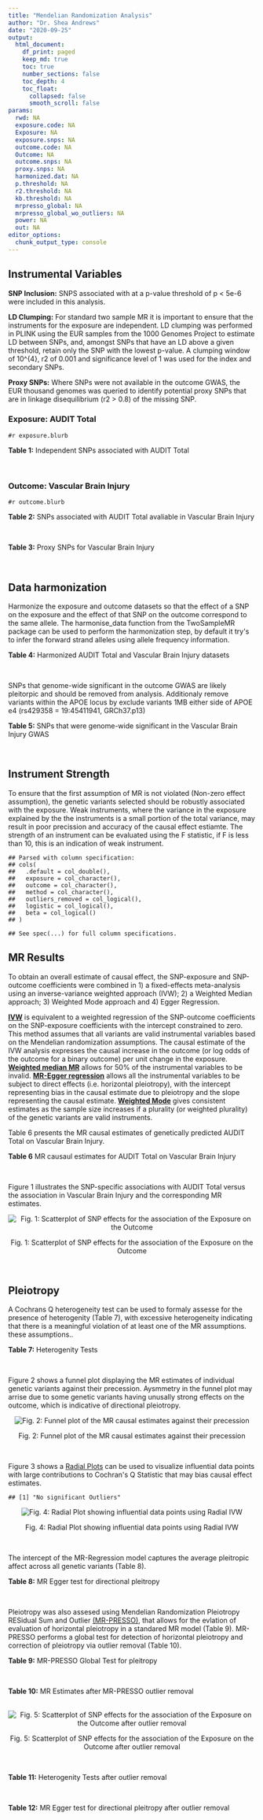 ```yaml
---
title: "Mendelian Randomization Analysis"
author: "Dr. Shea Andrews"
date: "2020-09-25"
output:
  html_document:
    df_print: paged
    keep_md: true
    toc: true
    number_sections: false
    toc_depth: 4
    toc_float:
      collapsed: false
      smooth_scroll: false
params:
  rwd: NA
  exposure.code: NA
  Exposure: NA
  exposure.snps: NA
  outcome.code: NA
  Outcome: NA
  outcome.snps: NA
  proxy.snps: NA
  harmonized.dat: NA
  p.threshold: NA
  r2.threshold: NA
  kb.threshold: NA
  mrpresso_global: NA
  mrpresso_global_wo_outliers: NA
  power: NA
  out: NA
editor_options:
  chunk_output_type: console
---
```







## Instrumental Variables
**SNP Inclusion:** SNPS associated with at a p-value threshold of p < 5e-6 were included in this analysis.
<br>

**LD Clumping:** For standard two sample MR it is important to ensure that the instruments for the exposure are independent. LD clumping was performed in PLINK using the EUR samples from the 1000 Genomes Project to estimate LD between SNPs, and, amongst SNPs that have an LD above a given threshold, retain only the SNP with the lowest p-value. A clumping window of 10^{4}, r2 of 0.001 and significance level of 1 was used for the index and secondary SNPs.
<br>

**Proxy SNPs:** Where SNPs were not available in the outcome GWAS, the EUR thousand genomes was queried to identify potential proxy SNPs that are in linkage disequilibrium (r2 > 0.8) of the missing SNP.
<br>

### Exposure: AUDIT Total
`#r exposure.blurb`
<br>

**Table 1:** Independent SNPs associated with AUDIT Total
<div data-pagedtable="false">
  <script data-pagedtable-source type="application/json">
{"columns":[{"label":["SNP"],"name":[1],"type":["chr"],"align":["left"]},{"label":["CHROM"],"name":[2],"type":["dbl"],"align":["right"]},{"label":["POS"],"name":[3],"type":["dbl"],"align":["right"]},{"label":["REF"],"name":[4],"type":["chr"],"align":["left"]},{"label":["ALT"],"name":[5],"type":["chr"],"align":["left"]},{"label":["AF"],"name":[6],"type":["dbl"],"align":["right"]},{"label":["BETA"],"name":[7],"type":["dbl"],"align":["right"]},{"label":["SE"],"name":[8],"type":["dbl"],"align":["right"]},{"label":["Z"],"name":[9],"type":["dbl"],"align":["right"]},{"label":["P"],"name":[10],"type":["dbl"],"align":["right"]},{"label":["N"],"name":[11],"type":["dbl"],"align":["right"]},{"label":["TRAIT"],"name":[12],"type":["chr"],"align":["left"]}],"data":[{"1":"rs55847536","2":"1","3":"72248052","4":"A","5":"G","6":"0.39224600","7":"-0.01211140","8":"0.002641534","9":"-4.585","10":"4.545e-06","11":"140945","12":"AUDIT_Total"},{"1":"rs145186401","2":"1","3":"76879585","4":"T","5":"A","6":"0.02301560","7":"0.01278336","8":"0.002633030","9":"4.855","10":"1.203e-06","11":"141716","12":"AUDIT_Total"},{"1":"rs2390440","2":"1","3":"88625312","4":"C","5":"T","6":"0.23443800","7":"-0.01245564","8":"0.002631660","9":"-4.733","10":"2.211e-06","11":"141932","12":"AUDIT_Total"},{"1":"rs11809772","2":"1","3":"181625486","4":"A","5":"C","6":"0.11076800","7":"-0.01367530","8":"0.002654373","9":"-5.152","10":"2.582e-07","11":"139265","12":"AUDIT_Total"},{"1":"rs192227553","2":"1","3":"192064307","4":"G","5":"A","6":"0.01543210","7":"0.01217746","8":"0.002665236","9":"4.569","10":"4.895e-06","11":"138437","12":"AUDIT_Total"},{"1":"rs116258323","2":"1","3":"214449747","4":"C","5":"T","6":"0.04271170","7":"0.01407780","8":"0.002648693","9":"5.315","10":"1.067e-07","11":"139780","12":"AUDIT_Total"},{"1":"rs1260326","2":"2","3":"27730940","4":"T","5":"C","6":"0.61366100","7":"0.01873020","8":"0.002619605","9":"7.150","10":"8.664e-13","11":"141932","12":"AUDIT_Total"},{"1":"rs13389504","2":"2","3":"40369688","4":"T","5":"G","6":"0.18636700","7":"0.01219060","8":"0.002646099","9":"4.607","10":"4.090e-06","11":"140443","12":"AUDIT_Total"},{"1":"rs4953148","2":"2","3":"45152522","4":"A","5":"T","6":"0.39332400","7":"0.01478690","8":"0.002646656","9":"5.587","10":"2.314e-08","11":"139850","12":"AUDIT_Total"},{"1":"rs11677810","2":"2","3":"68066201","4":"C","5":"A","6":"0.25191500","7":"0.01232649","8":"0.002677924","9":"4.603","10":"4.167e-06","11":"137099","12":"AUDIT_Total"},{"1":"rs114658808","2":"2","3":"119423996","4":"G","5":"A","6":"0.05912220","7":"0.01292250","8":"0.002638860","9":"4.897","10":"9.723e-07","11":"141062","12":"AUDIT_Total"},{"1":"rs12474485","2":"2","3":"145810833","4":"A","5":"C","6":"0.25499100","7":"0.01217910","8":"0.002633896","9":"4.624","10":"3.765e-06","11":"141749","12":"AUDIT_Total"},{"1":"rs4853716","2":"2","3":"191361744","4":"C","5":"T","6":"0.82831800","7":"0.01212258","8":"0.002635344","9":"4.600","10":"4.220e-06","11":"141605","12":"AUDIT_Total"},{"1":"rs2302911","2":"2","3":"211455281","4":"A","5":"G","6":"0.45405000","7":"0.01342090","8":"0.002633619","9":"5.096","10":"3.463e-07","11":"141520","12":"AUDIT_Total"},{"1":"rs62244890","2":"3","3":"71611630","4":"T","5":"C","6":"0.37277700","7":"0.01323300","8":"0.002634485","9":"5.023","10":"5.079e-07","11":"141466","12":"AUDIT_Total"},{"1":"rs7618124","2":"3","3":"85548686","4":"A","5":"G","6":"0.71007600","7":"-0.01363860","8":"0.002631407","9":"-5.183","10":"2.187e-07","11":"141713","12":"AUDIT_Total"},{"1":"rs55726529","2":"3","3":"135458327","4":"A","5":"G","6":"0.09938340","7":"-0.01248370","8":"0.002719177","9":"-4.591","10":"4.409e-06","11":"132942","12":"AUDIT_Total"},{"1":"rs1920650","2":"3","3":"160335588","4":"T","5":"C","6":"0.30047400","7":"0.01482480","8":"0.002629442","9":"5.638","10":"1.717e-08","11":"141678","12":"AUDIT_Total"},{"1":"rs11940694","2":"4","3":"39414993","4":"A","5":"G","6":"0.60549300","7":"0.02478080","8":"0.002643005","9":"9.376","10":"6.834e-21","11":"138206","12":"AUDIT_Total"},{"1":"rs144198753","2":"4","3":"99713350","4":"C","5":"T","6":"0.00670047","7":"-0.03076248","8":"0.002606990","9":"-11.800","10":"3.887e-32","11":"140814","12":"AUDIT_Total"},{"1":"rs11733695","2":"4","3":"100122916","4":"G","5":"A","6":"0.00543085","7":"-0.02971133","8":"0.002601920","9":"-11.419","10":"3.370e-30","11":"141581","12":"AUDIT_Total"},{"1":"rs13135092","2":"4","3":"103198082","4":"A","5":"G","6":"0.05434780","7":"-0.01991090","8":"0.002623302","9":"-7.590","10":"3.198e-14","11":"141289","12":"AUDIT_Total"},{"1":"rs6533629","2":"4","3":"113494607","4":"G","5":"A","6":"0.39712300","7":"-0.01294953","8":"0.002671660","9":"-4.847","10":"1.253e-06","11":"137616","12":"AUDIT_Total"},{"1":"rs1457755","2":"5","3":"113637974","4":"T","5":"C","6":"0.55426500","7":"-0.01400920","8":"0.002634787","9":"-5.317","10":"1.056e-07","11":"141273","12":"AUDIT_Total"},{"1":"rs9372625","2":"6","3":"98344031","4":"G","5":"A","6":"0.33467600","7":"0.01403988","8":"0.002642552","9":"5.313","10":"1.080e-07","11":"140438","12":"AUDIT_Total"},{"1":"rs11984030","2":"7","3":"6354656","4":"A","5":"G","6":"0.46143900","7":"-0.01254150","8":"0.002675809","9":"-4.687","10":"2.769e-06","11":"137272","12":"AUDIT_Total"},{"1":"rs10227687","2":"7","3":"38741626","4":"G","5":"A","6":"0.61555200","7":"0.01292938","8":"0.002639727","9":"4.898","10":"9.675e-07","11":"140968","12":"AUDIT_Total"},{"1":"rs79931145","2":"7","3":"137122009","4":"C","5":"T","6":"0.02647810","7":"-0.01248956","8":"0.002631596","9":"-4.746","10":"2.079e-06","11":"141932","12":"AUDIT_Total"},{"1":"rs2622237","2":"7","3":"153489069","4":"A","5":"G","6":"0.39726300","7":"0.01217490","8":"0.002660016","9":"4.577","10":"4.708e-06","11":"138981","12":"AUDIT_Total"},{"1":"rs35040843","2":"8","3":"93341497","4":"C","5":"T","6":"0.30359100","7":"0.01471763","8":"0.002653260","9":"5.547","10":"2.909e-08","11":"139169","12":"AUDIT_Total"},{"1":"rs143011682","2":"8","3":"126831783","4":"A","5":"G","6":"0.11504900","7":"-0.01230210","8":"0.002637111","9":"-4.665","10":"3.084e-06","11":"141378","12":"AUDIT_Total"},{"1":"rs13266268","2":"8","3":"142611971","4":"C","5":"T","6":"0.40148800","7":"-0.01273468","8":"0.002776255","9":"-4.587","10":"4.507e-06","11":"127488","12":"AUDIT_Total"},{"1":"rs3138496","2":"9","3":"92219801","4":"C","5":"T","6":"0.05003810","7":"0.01294572","8":"0.002630710","9":"4.921","10":"8.598e-07","11":"141932","12":"AUDIT_Total"},{"1":"rs148575582","2":"9","3":"122062643","4":"T","5":"C","6":"0.01686620","7":"0.01275960","8":"0.002657686","9":"4.801","10":"1.578e-06","11":"139105","12":"AUDIT_Total"},{"1":"rs147311119","2":"10","3":"9404825","4":"C","5":"G","6":"0.03336960","7":"-0.01216210","8":"0.002634200","9":"-4.617","10":"3.898e-06","11":"141720","12":"AUDIT_Total"},{"1":"rs7078436","2":"10","3":"30378863","4":"A","5":"G","6":"0.27403000","7":"-0.01508130","8":"0.002628329","9":"-5.738","10":"9.583e-09","11":"141745","12":"AUDIT_Total"},{"1":"rs2017064","2":"11","3":"41455386","4":"C","5":"T","6":"0.67373700","7":"0.01247393","8":"0.002663662","9":"4.683","10":"2.823e-06","11":"138540","12":"AUDIT_Total"},{"1":"rs2293576","2":"11","3":"47434986","4":"G","5":"A","6":"0.32902900","7":"0.01535348","8":"0.002632176","9":"5.833","10":"5.454e-09","11":"141275","12":"AUDIT_Total"},{"1":"rs12795307","2":"11","3":"72506324","4":"G","5":"A","6":"0.26040100","7":"0.01208207","8":"0.002635705","9":"4.584","10":"4.572e-06","11":"141575","12":"AUDIT_Total"},{"1":"rs7948028","2":"11","3":"113328681","4":"A","5":"C","6":"0.27900700","7":"-0.01389140","8":"0.002638447","9":"-5.265","10":"1.406e-07","11":"140906","12":"AUDIT_Total"},{"1":"rs1042725","2":"12","3":"66358347","4":"C","5":"T","6":"0.45995600","7":"-0.01217656","8":"0.002632200","9":"-4.626","10":"3.725e-06","11":"141932","12":"AUDIT_Total"},{"1":"rs73519744","2":"13","3":"71536531","4":"A","5":"G","6":"0.05117970","7":"0.01327340","8":"0.002640430","9":"5.027","10":"4.987e-07","11":"140822","12":"AUDIT_Total"},{"1":"rs117750242","2":"13","3":"109806518","4":"C","5":"T","6":"0.00706522","7":"0.01237358","8":"0.002641105","9":"4.685","10":"2.794e-06","11":"140936","12":"AUDIT_Total"},{"1":"rs1319338","2":"15","3":"26449418","4":"T","5":"A","6":"0.06694640","7":"-0.01299030","8":"0.002633347","9":"-4.933","10":"8.104e-07","11":"141639","12":"AUDIT_Total"},{"1":"rs701455","2":"15","3":"46816049","4":"G","5":"A","6":"0.57415500","7":"-0.01327660","8":"0.002630072","9":"-5.048","10":"4.464e-07","11":"141932","12":"AUDIT_Total"},{"1":"rs72771074","2":"16","3":"20002523","4":"A","5":"C","6":"0.29574400","7":"0.01409940","8":"0.002639345","9":"5.342","10":"9.197e-08","11":"140767","12":"AUDIT_Total"},{"1":"rs11862597","2":"16","3":"30490854","4":"G","5":"A","6":"0.12386200","7":"-0.01322155","8":"0.002630631","9":"-5.026","10":"4.997e-07","11":"141883","12":"AUDIT_Total"},{"1":"rs74980679","2":"16","3":"71779310","4":"G","5":"T","6":"0.12050800","7":"0.01219096","8":"0.002635883","9":"4.625","10":"3.747e-06","11":"141533","12":"AUDIT_Total"},{"1":"rs12936842","2":"17","3":"7553383","4":"A","5":"T","6":"0.26744600","7":"-0.01245840","8":"0.002658641","9":"-4.686","10":"2.790e-06","11":"139067","12":"AUDIT_Total"},{"1":"rs62062288","2":"17","3":"44096553","4":"G","5":"A","6":"0.13753600","7":"-0.01645099","8":"0.002650821","9":"-6.206","10":"5.430e-10","11":"139072","12":"AUDIT_Total"},{"1":"rs6507054","2":"18","3":"31248323","4":"T","5":"C","6":"0.56820000","7":"-0.01236280","8":"0.002637114","9":"-4.688","10":"2.754e-06","11":"141365","12":"AUDIT_Total"},{"1":"rs492602","2":"19","3":"49206417","4":"A","5":"G","6":"0.38356900","7":"0.01463750","8":"0.002627447","9":"5.571","10":"2.526e-08","11":"141932","12":"AUDIT_Total"},{"1":"rs12329964","2":"22","3":"19959033","4":"G","5":"A","6":"0.16630300","7":"0.01224455","8":"0.002636070","9":"4.645","10":"3.409e-06","11":"141502","12":"AUDIT_Total"},{"1":"rs2412970","2":"22","3":"30486826","4":"A","5":"G","6":"0.52143100","7":"0.01219000","8":"0.002632824","9":"4.630","10":"3.654e-06","11":"141862","12":"AUDIT_Total"},{"1":"rs9607805","2":"22","3":"41854446","4":"C","5":"T","6":"0.73870300","7":"0.01410817","8":"0.002640990","9":"5.342","10":"9.205e-08","11":"140590","12":"AUDIT_Total"}],"options":{"columns":{"min":{},"max":[10]},"rows":{"min":[10],"max":[10]},"pages":{}}}
  </script>
</div>
<br>

### Outcome: Vascular Brain Injury
`#r outcome.blurb`
<br>

**Table 2:** SNPs associated with AUDIT Total avaliable in Vascular Brain Injury
<div data-pagedtable="false">
  <script data-pagedtable-source type="application/json">
{"columns":[{"label":["SNP"],"name":[1],"type":["chr"],"align":["left"]},{"label":["CHROM"],"name":[2],"type":["dbl"],"align":["right"]},{"label":["POS"],"name":[3],"type":["dbl"],"align":["right"]},{"label":["REF"],"name":[4],"type":["chr"],"align":["left"]},{"label":["ALT"],"name":[5],"type":["chr"],"align":["left"]},{"label":["AF"],"name":[6],"type":["dbl"],"align":["right"]},{"label":["BETA"],"name":[7],"type":["dbl"],"align":["right"]},{"label":["SE"],"name":[8],"type":["dbl"],"align":["right"]},{"label":["Z"],"name":[9],"type":["dbl"],"align":["right"]},{"label":["P"],"name":[10],"type":["dbl"],"align":["right"]},{"label":["N"],"name":[11],"type":["dbl"],"align":["right"]},{"label":["TRAIT"],"name":[12],"type":["chr"],"align":["left"]}],"data":[{"1":"rs55847536","2":"1","3":"72248052","4":"A","5":"G","6":"0.4207","7":"0.0189","8":"0.0599","9":"0.3155260","10":"0.75170","11":"2764","12":"Vascular_Brain_Injury"},{"1":"rs2390440","2":"1","3":"88625312","4":"C","5":"T","6":"0.2261","7":"0.0457","8":"0.0689","9":"0.6632801","10":"0.50750","11":"2764","12":"Vascular_Brain_Injury"},{"1":"rs11809772","2":"1","3":"181625486","4":"A","5":"C","6":"0.1272","7":"-0.1893","8":"0.0953","9":"-1.9863600","10":"0.04699","11":"2764","12":"Vascular_Brain_Injury"},{"1":"rs116258323","2":"1","3":"214449747","4":"C","5":"T","6":"0.0650","7":"-0.1340","8":"0.1333","9":"-1.0052513","10":"0.31470","11":"2764","12":"Vascular_Brain_Injury"},{"1":"rs1260326","2":"2","3":"27730940","4":"T","5":"C","6":"0.5776","7":"-0.0650","8":"0.0582","9":"-1.1168400","10":"0.26410","11":"2764","12":"Vascular_Brain_Injury"},{"1":"rs13389504","2":"2","3":"40369688","4":"T","5":"G","6":"0.1864","7":"0.0684","8":"0.0741","9":"0.9230770","10":"0.35630","11":"2764","12":"Vascular_Brain_Injury"},{"1":"rs11677810","2":"2","3":"68066201","4":"C","5":"A","6":"0.2385","7":"0.0390","8":"0.0728","9":"0.5357143","10":"0.59220","11":"2764","12":"Vascular_Brain_Injury"},{"1":"rs114658808","2":"2","3":"119423996","4":"G","5":"A","6":"0.0109","7":"-2.0072","8":"2.3528","9":"-0.8531112","10":"0.39360","11":"2764","12":"Vascular_Brain_Injury"},{"1":"rs12474485","2":"2","3":"145810833","4":"A","5":"C","6":"0.3182","7":"0.0509","8":"0.0620","9":"0.8209680","10":"0.41150","11":"2764","12":"Vascular_Brain_Injury"},{"1":"rs4853716","2":"2","3":"191361744","4":"C","5":"T","6":"0.7552","7":"-0.0353","8":"0.0661","9":"-0.5340393","10":"0.59370","11":"2764","12":"Vascular_Brain_Injury"},{"1":"rs2302911","2":"2","3":"211455281","4":"A","5":"G","6":"0.4919","7":"0.0393","8":"0.0579","9":"0.6787560","10":"0.49710","11":"2764","12":"Vascular_Brain_Injury"},{"1":"rs62244890","2":"3","3":"71611630","4":"T","5":"C","6":"0.3812","7":"-0.0153","8":"0.0687","9":"-0.2227070","10":"0.82390","11":"2764","12":"Vascular_Brain_Injury"},{"1":"rs7618124","2":"3","3":"85548686","4":"A","5":"G","6":"0.6249","7":"0.0649","8":"0.0591","9":"1.0981400","10":"0.27230","11":"2764","12":"Vascular_Brain_Injury"},{"1":"rs55726529","2":"3","3":"135458327","4":"A","5":"G","6":"0.1093","7":"0.1369","8":"0.1116","9":"1.2267000","10":"0.21980","11":"2764","12":"Vascular_Brain_Injury"},{"1":"rs1920650","2":"3","3":"160335588","4":"T","5":"C","6":"0.2986","7":"-0.0330","8":"0.0620","9":"-0.5322580","10":"0.59390","11":"2764","12":"Vascular_Brain_Injury"},{"1":"rs11940694","2":"4","3":"39414993","4":"A","5":"G","6":"0.5921","7":"-0.0293","8":"0.0602","9":"-0.4867110","10":"0.62640","11":"2764","12":"Vascular_Brain_Injury"},{"1":"rs11733695","2":"4","3":"100122916","4":"G","5":"A","6":"0.0174","7":"0.2652","8":"0.2733","9":"0.9703622","10":"0.33180","11":"2764","12":"Vascular_Brain_Injury"},{"1":"rs13135092","2":"4","3":"103198082","4":"A","5":"G","6":"0.0859","7":"-0.1690","8":"0.1079","9":"-1.5662700","10":"0.11750","11":"2764","12":"Vascular_Brain_Injury"},{"1":"rs6533629","2":"4","3":"113494607","4":"G","5":"A","6":"0.4233","7":"-0.1109","8":"0.0592","9":"-1.8733108","10":"0.06084","11":"2764","12":"Vascular_Brain_Injury"},{"1":"rs1457755","2":"5","3":"113637974","4":"T","5":"C","6":"0.5686","7":"-0.0677","8":"0.0575","9":"-1.1773900","10":"0.23920","11":"2764","12":"Vascular_Brain_Injury"},{"1":"rs9372625","2":"6","3":"98344031","4":"G","5":"A","6":"0.3993","7":"0.1404","8":"0.0594","9":"2.3636364","10":"0.01803","11":"2764","12":"Vascular_Brain_Injury"},{"1":"rs11984030","2":"7","3":"6354656","4":"A","5":"G","6":"0.4034","7":"-0.0605","8":"0.0639","9":"-0.9467920","10":"0.34420","11":"2764","12":"Vascular_Brain_Injury"},{"1":"rs10227687","2":"7","3":"38741626","4":"G","5":"A","6":"0.5925","7":"0.0215","8":"0.0596","9":"0.3607383","10":"0.71780","11":"2764","12":"Vascular_Brain_Injury"},{"1":"rs2622237","2":"7","3":"153489069","4":"A","5":"G","6":"0.3604","7":"-0.0096","8":"0.0731","9":"-0.1313270","10":"0.89540","11":"2764","12":"Vascular_Brain_Injury"},{"1":"rs35040843","2":"8","3":"93341497","4":"C","5":"T","6":"0.2676","7":"0.0542","8":"0.0669","9":"0.8101644","10":"0.41750","11":"2764","12":"Vascular_Brain_Injury"},{"1":"rs143011682","2":"8","3":"126831783","4":"A","5":"G","6":"0.1120","7":"0.1106","8":"0.1571","9":"0.7040100","10":"0.48120","11":"2764","12":"Vascular_Brain_Injury"},{"1":"rs13266268","2":"8","3":"142611971","4":"C","5":"T","6":"0.3364","7":"-0.0421","8":"0.0663","9":"-0.6349925","10":"0.52520","11":"2764","12":"Vascular_Brain_Injury"},{"1":"rs3138496","2":"9","3":"92219801","4":"C","5":"T","6":"0.1171","7":"-0.1318","8":"0.1199","9":"-1.0992494","10":"0.27160","11":"2764","12":"Vascular_Brain_Injury"},{"1":"rs148575582","2":"9","3":"122062643","4":"T","5":"C","6":"0.0177","7":"0.6072","8":"0.3803","9":"1.5966300","10":"0.11040","11":"2764","12":"Vascular_Brain_Injury"},{"1":"rs7078436","2":"10","3":"30378863","4":"A","5":"G","6":"0.3410","7":"-0.0628","8":"0.0622","9":"-1.0096500","10":"0.31260","11":"2764","12":"Vascular_Brain_Injury"},{"1":"rs2017064","2":"11","3":"41455386","4":"C","5":"T","6":"0.6569","7":"-0.0916","8":"0.0607","9":"-1.5090610","10":"0.13140","11":"2764","12":"Vascular_Brain_Injury"},{"1":"rs2293576","2":"11","3":"47434986","4":"G","5":"A","6":"0.3540","7":"0.0704","8":"0.0595","9":"1.1831933","10":"0.23680","11":"2764","12":"Vascular_Brain_Injury"},{"1":"rs12795307","2":"11","3":"72506324","4":"G","5":"A","6":"0.3451","7":"-0.0206","8":"0.0611","9":"-0.3371522","10":"0.73540","11":"2764","12":"Vascular_Brain_Injury"},{"1":"rs1042725","2":"12","3":"66358347","4":"C","5":"T","6":"0.5022","7":"-0.0180","8":"0.0569","9":"-0.3163445","10":"0.75200","11":"2764","12":"Vascular_Brain_Injury"},{"1":"rs73519744","2":"13","3":"71536531","4":"A","5":"G","6":"0.0633","7":"-0.0251","8":"0.1296","9":"-0.1936730","10":"0.84620","11":"2764","12":"Vascular_Brain_Injury"},{"1":"rs701455","2":"15","3":"46816049","4":"G","5":"A","6":"0.5376","7":"0.0503","8":"0.0615","9":"0.8178862","10":"0.41340","11":"2764","12":"Vascular_Brain_Injury"},{"1":"rs72771074","2":"16","3":"20002523","4":"A","5":"C","6":"0.2520","7":"-0.0294","8":"0.0682","9":"-0.4310850","10":"0.66600","11":"2764","12":"Vascular_Brain_Injury"},{"1":"rs11862597","2":"16","3":"30490854","4":"G","5":"A","6":"0.1134","7":"0.0849","8":"0.0947","9":"0.8965153","10":"0.37000","11":"2764","12":"Vascular_Brain_Injury"},{"1":"rs74980679","2":"16","3":"71779310","4":"G","5":"T","6":"0.1492","7":"0.0509","8":"0.0816","9":"0.6237745","10":"0.53280","11":"2764","12":"Vascular_Brain_Injury"},{"1":"rs62062288","2":"17","3":"44096553","4":"G","5":"A","6":"0.2047","7":"0.0148","8":"0.0757","9":"0.1955086","10":"0.84480","11":"2764","12":"Vascular_Brain_Injury"},{"1":"rs6507054","2":"18","3":"31248323","4":"T","5":"C","6":"0.5762","7":"-0.0902","8":"0.0592","9":"-1.5236500","10":"0.12780","11":"2764","12":"Vascular_Brain_Injury"},{"1":"rs492602","2":"19","3":"49206417","4":"A","5":"G","6":"0.4857","7":"0.0432","8":"0.0595","9":"0.7260500","10":"0.46840","11":"2764","12":"Vascular_Brain_Injury"},{"1":"rs12329964","2":"22","3":"19959033","4":"G","5":"A","6":"0.1615","7":"-0.0102","8":"0.0800","9":"-0.1275000","10":"0.89850","11":"2764","12":"Vascular_Brain_Injury"},{"1":"rs2412970","2":"22","3":"30486826","4":"A","5":"G","6":"0.4680","7":"-0.0342","8":"0.0575","9":"-0.5947830","10":"0.55220","11":"2764","12":"Vascular_Brain_Injury"},{"1":"rs9607805","2":"22","3":"41854446","4":"C","5":"T","6":"0.7389","7":"0.0766","8":"0.0652","9":"1.1748466","10":"0.23990","11":"2764","12":"Vascular_Brain_Injury"},{"1":"rs145186401","2":"NA","3":"NA","4":"NA","5":"NA","6":"NA","7":"NA","8":"NA","9":"NA","10":"NA","11":"NA","12":"NA"},{"1":"rs192227553","2":"NA","3":"NA","4":"NA","5":"NA","6":"NA","7":"NA","8":"NA","9":"NA","10":"NA","11":"NA","12":"NA"},{"1":"rs4953148","2":"NA","3":"NA","4":"NA","5":"NA","6":"NA","7":"NA","8":"NA","9":"NA","10":"NA","11":"NA","12":"NA"},{"1":"rs144198753","2":"NA","3":"NA","4":"NA","5":"NA","6":"NA","7":"NA","8":"NA","9":"NA","10":"NA","11":"NA","12":"NA"},{"1":"rs79931145","2":"NA","3":"NA","4":"NA","5":"NA","6":"NA","7":"NA","8":"NA","9":"NA","10":"NA","11":"NA","12":"NA"},{"1":"rs147311119","2":"NA","3":"NA","4":"NA","5":"NA","6":"NA","7":"NA","8":"NA","9":"NA","10":"NA","11":"NA","12":"NA"},{"1":"rs7948028","2":"NA","3":"NA","4":"NA","5":"NA","6":"NA","7":"NA","8":"NA","9":"NA","10":"NA","11":"NA","12":"NA"},{"1":"rs117750242","2":"NA","3":"NA","4":"NA","5":"NA","6":"NA","7":"NA","8":"NA","9":"NA","10":"NA","11":"NA","12":"NA"},{"1":"rs1319338","2":"NA","3":"NA","4":"NA","5":"NA","6":"NA","7":"NA","8":"NA","9":"NA","10":"NA","11":"NA","12":"NA"},{"1":"rs12936842","2":"NA","3":"NA","4":"NA","5":"NA","6":"NA","7":"NA","8":"NA","9":"NA","10":"NA","11":"NA","12":"NA"}],"options":{"columns":{"min":{},"max":[10]},"rows":{"min":[10],"max":[10]},"pages":{}}}
  </script>
</div>
<br>

**Table 3:** Proxy SNPs for Vascular Brain Injury
<div data-pagedtable="false">
  <script data-pagedtable-source type="application/json">
{"columns":[{"label":["target_snp"],"name":[1],"type":["chr"],"align":["left"]},{"label":["proxy_snp"],"name":[2],"type":["chr"],"align":["left"]},{"label":["ld.r2"],"name":[3],"type":["dbl"],"align":["right"]},{"label":["Dprime"],"name":[4],"type":["dbl"],"align":["right"]},{"label":["PHASE"],"name":[5],"type":["chr"],"align":["left"]},{"label":["X12"],"name":[6],"type":["lgl"],"align":["right"]},{"label":["CHROM"],"name":[7],"type":["dbl"],"align":["right"]},{"label":["POS"],"name":[8],"type":["dbl"],"align":["right"]},{"label":["REF.proxy"],"name":[9],"type":["chr"],"align":["left"]},{"label":["ALT.proxy"],"name":[10],"type":["chr"],"align":["left"]},{"label":["AF"],"name":[11],"type":["dbl"],"align":["right"]},{"label":["BETA"],"name":[12],"type":["dbl"],"align":["right"]},{"label":["SE"],"name":[13],"type":["dbl"],"align":["right"]},{"label":["Z"],"name":[14],"type":["dbl"],"align":["right"]},{"label":["P"],"name":[15],"type":["dbl"],"align":["right"]},{"label":["N"],"name":[16],"type":["dbl"],"align":["right"]},{"label":["TRAIT"],"name":[17],"type":["chr"],"align":["left"]},{"label":["ref"],"name":[18],"type":["chr"],"align":["left"]},{"label":["ref.proxy"],"name":[19],"type":["chr"],"align":["left"]},{"label":["alt"],"name":[20],"type":["chr"],"align":["left"]},{"label":["alt.proxy"],"name":[21],"type":["chr"],"align":["left"]},{"label":["ALT"],"name":[22],"type":["chr"],"align":["left"]},{"label":["REF"],"name":[23],"type":["chr"],"align":["left"]},{"label":["proxy.outcome"],"name":[24],"type":["lgl"],"align":["right"]}],"data":[{"1":"rs145186401","2":"rs143430155","3":"1.000000","4":"1.000000","5":"AG/TA","6":"NA","7":"1","8":"76898960","9":"A","10":"G","11":"0.0113","12":"-0.7550","13":"1.3156","14":"-0.5738830","15":"0.5660","16":"2764","17":"Vascular_Brain_Injury","18":"A","19":"G","20":"T","21":"A","22":"A","23":"T","24":"TRUE"},{"1":"rs192227553","2":"rs116627534","3":"0.932392","4":"1.000000","5":"AC/GT","6":"NA","7":"1","8":"191935570","9":"T","10":"C","11":"0.0205","12":"0.1354","13":"0.2353","14":"0.5754360","15":"0.5649","16":"2764","17":"Vascular_Brain_Injury","18":"A","19":"C","20":"G","21":"T","22":"A","23":"G","24":"TRUE"},{"1":"rs4953148","2":"rs7569203","3":"0.954330","4":"0.995223","5":"TC/AA","6":"NA","7":"2","8":"45154418","9":"A","10":"C","11":"0.3122","12":"0.0744","13":"0.0655","14":"1.1358800","15":"0.2562","16":"2764","17":"Vascular_Brain_Injury","18":"T","19":"C","20":"A","21":"A","22":"T","23":"A","24":"TRUE"},{"1":"rs147311119","2":"rs150347273","3":"1.000000","4":"1.000000","5":"GA/CG","6":"NA","7":"10","8":"9398572","9":"G","10":"A","11":"0.0150","12":"0.2931","13":"0.2916","14":"1.0051440","15":"0.3148","16":"2764","17":"Vascular_Brain_Injury","18":"G","19":"A","20":"C","21":"G","22":"G","23":"C","24":"TRUE"},{"1":"rs7948028","2":"rs4337071","3":"0.987138","4":"0.995685","5":"CT/AC","6":"NA","7":"11","8":"113334100","9":"C","10":"T","11":"0.3789","12":"0.0340","13":"0.0593","14":"0.5733558","15":"0.5663","16":"2764","17":"Vascular_Brain_Injury","18":"C","19":"T","20":"A","21":"C","22":"C","23":"A","24":"TRUE"},{"1":"rs1319338","2":"rs56188014","3":"0.949361","4":"1.000000","5":"AA/TG","6":"NA","7":"15","8":"26445039","9":"G","10":"A","11":"0.0790","12":"-0.0647","13":"0.1115","14":"-0.5802691","15":"0.5618","16":"2764","17":"Vascular_Brain_Injury","18":"A","19":"A","20":"T","21":"G","22":"A","23":"T","24":"TRUE"},{"1":"rs12936842","2":"rs34547522","3":"0.939389","4":"0.990182","5":"TT/AC","6":"NA","7":"17","8":"7546716","9":"C","10":"T","11":"0.3057","12":"0.0655","13":"0.0680","14":"0.9632353","15":"0.3353","16":"2764","17":"Vascular_Brain_Injury","18":"T","19":"T","20":"A","21":"C","22":"T","23":"A","24":"TRUE"},{"1":"rs144198753","2":"NA","3":"NA","4":"NA","5":"NA","6":"NA","7":"NA","8":"NA","9":"NA","10":"NA","11":"NA","12":"NA","13":"NA","14":"NA","15":"NA","16":"NA","17":"NA","18":"NA","19":"NA","20":"NA","21":"NA","22":"NA","23":"NA","24":"NA"},{"1":"rs79931145","2":"NA","3":"NA","4":"NA","5":"NA","6":"NA","7":"NA","8":"NA","9":"NA","10":"NA","11":"NA","12":"NA","13":"NA","14":"NA","15":"NA","16":"NA","17":"NA","18":"NA","19":"NA","20":"NA","21":"NA","22":"NA","23":"NA","24":"NA"},{"1":"rs117750242","2":"NA","3":"NA","4":"NA","5":"NA","6":"NA","7":"NA","8":"NA","9":"NA","10":"NA","11":"NA","12":"NA","13":"NA","14":"NA","15":"NA","16":"NA","17":"NA","18":"NA","19":"NA","20":"NA","21":"NA","22":"NA","23":"NA","24":"NA"}],"options":{"columns":{"min":{},"max":[10]},"rows":{"min":[10],"max":[10]},"pages":{}}}
  </script>
</div>
<br>

## Data harmonization
Harmonize the exposure and outcome datasets so that the effect of a SNP on the exposure and the effect of that SNP on the outcome correspond to the same allele. The harmonise_data function from the TwoSampleMR package can be used to perform the harmonization step, by default it try's to infer the forward strand alleles using allele frequency information.
<br>

**Table 4:** Harmonized AUDIT Total and Vascular Brain Injury datasets
<div data-pagedtable="false">
  <script data-pagedtable-source type="application/json">
{"columns":[{"label":["SNP"],"name":[1],"type":["chr"],"align":["left"]},{"label":["effect_allele.exposure"],"name":[2],"type":["chr"],"align":["left"]},{"label":["other_allele.exposure"],"name":[3],"type":["chr"],"align":["left"]},{"label":["effect_allele.outcome"],"name":[4],"type":["chr"],"align":["left"]},{"label":["other_allele.outcome"],"name":[5],"type":["chr"],"align":["left"]},{"label":["beta.exposure"],"name":[6],"type":["dbl"],"align":["right"]},{"label":["beta.outcome"],"name":[7],"type":["dbl"],"align":["right"]},{"label":["eaf.exposure"],"name":[8],"type":["dbl"],"align":["right"]},{"label":["eaf.outcome"],"name":[9],"type":["dbl"],"align":["right"]},{"label":["remove"],"name":[10],"type":["lgl"],"align":["right"]},{"label":["palindromic"],"name":[11],"type":["lgl"],"align":["right"]},{"label":["ambiguous"],"name":[12],"type":["lgl"],"align":["right"]},{"label":["id.outcome"],"name":[13],"type":["chr"],"align":["left"]},{"label":["chr.outcome"],"name":[14],"type":["dbl"],"align":["right"]},{"label":["pos.outcome"],"name":[15],"type":["dbl"],"align":["right"]},{"label":["se.outcome"],"name":[16],"type":["dbl"],"align":["right"]},{"label":["z.outcome"],"name":[17],"type":["dbl"],"align":["right"]},{"label":["pval.outcome"],"name":[18],"type":["dbl"],"align":["right"]},{"label":["samplesize.outcome"],"name":[19],"type":["dbl"],"align":["right"]},{"label":["outcome"],"name":[20],"type":["chr"],"align":["left"]},{"label":["mr_keep.outcome"],"name":[21],"type":["lgl"],"align":["right"]},{"label":["pval_origin.outcome"],"name":[22],"type":["chr"],"align":["left"]},{"label":["chr.exposure"],"name":[23],"type":["dbl"],"align":["right"]},{"label":["pos.exposure"],"name":[24],"type":["dbl"],"align":["right"]},{"label":["se.exposure"],"name":[25],"type":["dbl"],"align":["right"]},{"label":["z.exposure"],"name":[26],"type":["dbl"],"align":["right"]},{"label":["pval.exposure"],"name":[27],"type":["dbl"],"align":["right"]},{"label":["samplesize.exposure"],"name":[28],"type":["dbl"],"align":["right"]},{"label":["exposure"],"name":[29],"type":["chr"],"align":["left"]},{"label":["mr_keep.exposure"],"name":[30],"type":["lgl"],"align":["right"]},{"label":["pval_origin.exposure"],"name":[31],"type":["chr"],"align":["left"]},{"label":["id.exposure"],"name":[32],"type":["chr"],"align":["left"]},{"label":["action"],"name":[33],"type":["dbl"],"align":["right"]},{"label":["mr_keep"],"name":[34],"type":["lgl"],"align":["right"]},{"label":["pt"],"name":[35],"type":["dbl"],"align":["right"]},{"label":["pleitropy_keep"],"name":[36],"type":["lgl"],"align":["right"]},{"label":["mrpresso_RSSobs"],"name":[37],"type":["lgl"],"align":["right"]},{"label":["mrpresso_pval"],"name":[38],"type":["lgl"],"align":["right"]},{"label":["mrpresso_keep"],"name":[39],"type":["lgl"],"align":["right"]}],"data":[{"1":"rs10227687","2":"A","3":"G","4":"A","5":"G","6":"0.01292938","7":"0.0215","8":"0.61555200","9":"0.5925","10":"FALSE","11":"FALSE","12":"FALSE","13":"vys8lN","14":"7","15":"38741626","16":"0.0596","17":"0.3607383","18":"0.71780","19":"2764","20":"Beecham2014vbiany","21":"TRUE","22":"reported","23":"7","24":"38741626","25":"0.002639727","26":"4.898","27":"9.675e-07","28":"140968","29":"SanchezRoige2019auditt23andMe","30":"TRUE","31":"reported","32":"FqFXIl","33":"2","34":"TRUE","35":"5e-06","36":"TRUE","37":"NA","38":"NA","39":"TRUE"},{"1":"rs1042725","2":"T","3":"C","4":"T","5":"C","6":"-0.01217656","7":"-0.0180","8":"0.45995600","9":"0.5022","10":"FALSE","11":"FALSE","12":"FALSE","13":"vys8lN","14":"12","15":"66358347","16":"0.0569","17":"-0.3163445","18":"0.75200","19":"2764","20":"Beecham2014vbiany","21":"TRUE","22":"reported","23":"12","24":"66358347","25":"0.002632200","26":"-4.626","27":"3.725e-06","28":"141932","29":"SanchezRoige2019auditt23andMe","30":"TRUE","31":"reported","32":"FqFXIl","33":"2","34":"TRUE","35":"5e-06","36":"TRUE","37":"NA","38":"NA","39":"TRUE"},{"1":"rs114658808","2":"A","3":"G","4":"A","5":"G","6":"0.01292250","7":"-2.0072","8":"0.05912220","9":"0.0109","10":"FALSE","11":"FALSE","12":"FALSE","13":"vys8lN","14":"2","15":"119423996","16":"2.3528","17":"-0.8531112","18":"0.39360","19":"2764","20":"Beecham2014vbiany","21":"TRUE","22":"reported","23":"2","24":"119423996","25":"0.002638860","26":"4.897","27":"9.723e-07","28":"141062","29":"SanchezRoige2019auditt23andMe","30":"TRUE","31":"reported","32":"FqFXIl","33":"2","34":"TRUE","35":"5e-06","36":"TRUE","37":"NA","38":"NA","39":"TRUE"},{"1":"rs116258323","2":"T","3":"C","4":"T","5":"C","6":"0.01407780","7":"-0.1340","8":"0.04271170","9":"0.0650","10":"FALSE","11":"FALSE","12":"FALSE","13":"vys8lN","14":"1","15":"214449747","16":"0.1333","17":"-1.0052513","18":"0.31470","19":"2764","20":"Beecham2014vbiany","21":"TRUE","22":"reported","23":"1","24":"214449747","25":"0.002648693","26":"5.315","27":"1.067e-07","28":"139780","29":"SanchezRoige2019auditt23andMe","30":"TRUE","31":"reported","32":"FqFXIl","33":"2","34":"TRUE","35":"5e-06","36":"TRUE","37":"NA","38":"NA","39":"TRUE"},{"1":"rs11677810","2":"A","3":"C","4":"A","5":"C","6":"0.01232649","7":"0.0390","8":"0.25191500","9":"0.2385","10":"FALSE","11":"FALSE","12":"FALSE","13":"vys8lN","14":"2","15":"68066201","16":"0.0728","17":"0.5357143","18":"0.59220","19":"2764","20":"Beecham2014vbiany","21":"TRUE","22":"reported","23":"2","24":"68066201","25":"0.002677924","26":"4.603","27":"4.167e-06","28":"137099","29":"SanchezRoige2019auditt23andMe","30":"TRUE","31":"reported","32":"FqFXIl","33":"2","34":"TRUE","35":"5e-06","36":"TRUE","37":"NA","38":"NA","39":"TRUE"},{"1":"rs11733695","2":"A","3":"G","4":"A","5":"G","6":"-0.02971133","7":"0.2652","8":"0.00543085","9":"0.0174","10":"FALSE","11":"FALSE","12":"FALSE","13":"vys8lN","14":"4","15":"100122916","16":"0.2733","17":"0.9703622","18":"0.33180","19":"2764","20":"Beecham2014vbiany","21":"TRUE","22":"reported","23":"4","24":"100122916","25":"0.002601920","26":"-11.419","27":"3.370e-30","28":"141581","29":"SanchezRoige2019auditt23andMe","30":"TRUE","31":"reported","32":"FqFXIl","33":"2","34":"TRUE","35":"5e-06","36":"TRUE","37":"NA","38":"NA","39":"TRUE"},{"1":"rs11809772","2":"C","3":"A","4":"C","5":"A","6":"-0.01367530","7":"-0.1893","8":"0.11076800","9":"0.1272","10":"FALSE","11":"FALSE","12":"FALSE","13":"vys8lN","14":"1","15":"181625486","16":"0.0953","17":"-1.9863600","18":"0.04699","19":"2764","20":"Beecham2014vbiany","21":"TRUE","22":"reported","23":"1","24":"181625486","25":"0.002654373","26":"-5.152","27":"2.582e-07","28":"139265","29":"SanchezRoige2019auditt23andMe","30":"TRUE","31":"reported","32":"FqFXIl","33":"2","34":"TRUE","35":"5e-06","36":"TRUE","37":"NA","38":"NA","39":"TRUE"},{"1":"rs11862597","2":"A","3":"G","4":"A","5":"G","6":"-0.01322155","7":"0.0849","8":"0.12386200","9":"0.1134","10":"FALSE","11":"FALSE","12":"FALSE","13":"vys8lN","14":"16","15":"30490854","16":"0.0947","17":"0.8965153","18":"0.37000","19":"2764","20":"Beecham2014vbiany","21":"TRUE","22":"reported","23":"16","24":"30490854","25":"0.002630631","26":"-5.026","27":"4.997e-07","28":"141883","29":"SanchezRoige2019auditt23andMe","30":"TRUE","31":"reported","32":"FqFXIl","33":"2","34":"TRUE","35":"5e-06","36":"TRUE","37":"NA","38":"NA","39":"TRUE"},{"1":"rs11940694","2":"G","3":"A","4":"G","5":"A","6":"0.02478080","7":"-0.0293","8":"0.60549300","9":"0.5921","10":"FALSE","11":"FALSE","12":"FALSE","13":"vys8lN","14":"4","15":"39414993","16":"0.0602","17":"-0.4867110","18":"0.62640","19":"2764","20":"Beecham2014vbiany","21":"TRUE","22":"reported","23":"4","24":"39414993","25":"0.002643005","26":"9.376","27":"6.834e-21","28":"138206","29":"SanchezRoige2019auditt23andMe","30":"TRUE","31":"reported","32":"FqFXIl","33":"2","34":"TRUE","35":"5e-06","36":"TRUE","37":"NA","38":"NA","39":"TRUE"},{"1":"rs11984030","2":"G","3":"A","4":"G","5":"A","6":"-0.01254150","7":"-0.0605","8":"0.46143900","9":"0.4034","10":"FALSE","11":"FALSE","12":"FALSE","13":"vys8lN","14":"7","15":"6354656","16":"0.0639","17":"-0.9467920","18":"0.34420","19":"2764","20":"Beecham2014vbiany","21":"TRUE","22":"reported","23":"7","24":"6354656","25":"0.002675809","26":"-4.687","27":"2.769e-06","28":"137272","29":"SanchezRoige2019auditt23andMe","30":"TRUE","31":"reported","32":"FqFXIl","33":"2","34":"TRUE","35":"5e-06","36":"TRUE","37":"NA","38":"NA","39":"TRUE"},{"1":"rs12329964","2":"A","3":"G","4":"A","5":"G","6":"0.01224455","7":"-0.0102","8":"0.16630300","9":"0.1615","10":"FALSE","11":"FALSE","12":"FALSE","13":"vys8lN","14":"22","15":"19959033","16":"0.0800","17":"-0.1275000","18":"0.89850","19":"2764","20":"Beecham2014vbiany","21":"TRUE","22":"reported","23":"22","24":"19959033","25":"0.002636070","26":"4.645","27":"3.409e-06","28":"141502","29":"SanchezRoige2019auditt23andMe","30":"TRUE","31":"reported","32":"FqFXIl","33":"2","34":"TRUE","35":"5e-06","36":"TRUE","37":"NA","38":"NA","39":"TRUE"},{"1":"rs12474485","2":"C","3":"A","4":"C","5":"A","6":"0.01217910","7":"0.0509","8":"0.25499100","9":"0.3182","10":"FALSE","11":"FALSE","12":"FALSE","13":"vys8lN","14":"2","15":"145810833","16":"0.0620","17":"0.8209680","18":"0.41150","19":"2764","20":"Beecham2014vbiany","21":"TRUE","22":"reported","23":"2","24":"145810833","25":"0.002633896","26":"4.624","27":"3.765e-06","28":"141749","29":"SanchezRoige2019auditt23andMe","30":"TRUE","31":"reported","32":"FqFXIl","33":"2","34":"TRUE","35":"5e-06","36":"TRUE","37":"NA","38":"NA","39":"TRUE"},{"1":"rs1260326","2":"C","3":"T","4":"C","5":"T","6":"0.01873020","7":"-0.0650","8":"0.61366100","9":"0.5776","10":"FALSE","11":"FALSE","12":"FALSE","13":"vys8lN","14":"2","15":"27730940","16":"0.0582","17":"-1.1168400","18":"0.26410","19":"2764","20":"Beecham2014vbiany","21":"TRUE","22":"reported","23":"2","24":"27730940","25":"0.002619605","26":"7.150","27":"8.664e-13","28":"141932","29":"SanchezRoige2019auditt23andMe","30":"TRUE","31":"reported","32":"FqFXIl","33":"2","34":"TRUE","35":"5e-06","36":"TRUE","37":"NA","38":"NA","39":"TRUE"},{"1":"rs12795307","2":"A","3":"G","4":"A","5":"G","6":"0.01208207","7":"-0.0206","8":"0.26040100","9":"0.3451","10":"FALSE","11":"FALSE","12":"FALSE","13":"vys8lN","14":"11","15":"72506324","16":"0.0611","17":"-0.3371522","18":"0.73540","19":"2764","20":"Beecham2014vbiany","21":"TRUE","22":"reported","23":"11","24":"72506324","25":"0.002635705","26":"4.584","27":"4.572e-06","28":"141575","29":"SanchezRoige2019auditt23andMe","30":"TRUE","31":"reported","32":"FqFXIl","33":"2","34":"TRUE","35":"5e-06","36":"TRUE","37":"NA","38":"NA","39":"TRUE"},{"1":"rs12936842","2":"T","3":"A","4":"T","5":"A","6":"-0.01245840","7":"0.0655","8":"0.26744600","9":"0.3057","10":"FALSE","11":"TRUE","12":"FALSE","13":"vys8lN","14":"17","15":"7546716","16":"0.0680","17":"0.9632353","18":"0.33530","19":"2764","20":"Beecham2014vbiany","21":"TRUE","22":"reported","23":"17","24":"7553383","25":"0.002658641","26":"-4.686","27":"2.790e-06","28":"139067","29":"SanchezRoige2019auditt23andMe","30":"TRUE","31":"reported","32":"FqFXIl","33":"2","34":"TRUE","35":"5e-06","36":"TRUE","37":"NA","38":"NA","39":"TRUE"},{"1":"rs13135092","2":"G","3":"A","4":"G","5":"A","6":"-0.01991090","7":"-0.1690","8":"0.05434780","9":"0.0859","10":"FALSE","11":"FALSE","12":"FALSE","13":"vys8lN","14":"4","15":"103198082","16":"0.1079","17":"-1.5662700","18":"0.11750","19":"2764","20":"Beecham2014vbiany","21":"TRUE","22":"reported","23":"4","24":"103198082","25":"0.002623302","26":"-7.590","27":"3.198e-14","28":"141289","29":"SanchezRoige2019auditt23andMe","30":"TRUE","31":"reported","32":"FqFXIl","33":"2","34":"TRUE","35":"5e-06","36":"TRUE","37":"NA","38":"NA","39":"TRUE"},{"1":"rs1319338","2":"A","3":"T","4":"A","5":"T","6":"-0.01299030","7":"-0.0647","8":"0.06694640","9":"0.0790","10":"FALSE","11":"TRUE","12":"FALSE","13":"vys8lN","14":"15","15":"26445039","16":"0.1115","17":"-0.5802691","18":"0.56180","19":"2764","20":"Beecham2014vbiany","21":"TRUE","22":"reported","23":"15","24":"26449418","25":"0.002633347","26":"-4.933","27":"8.104e-07","28":"141639","29":"SanchezRoige2019auditt23andMe","30":"TRUE","31":"reported","32":"FqFXIl","33":"2","34":"TRUE","35":"5e-06","36":"TRUE","37":"NA","38":"NA","39":"TRUE"},{"1":"rs13266268","2":"T","3":"C","4":"T","5":"C","6":"-0.01273468","7":"-0.0421","8":"0.40148800","9":"0.3364","10":"FALSE","11":"FALSE","12":"FALSE","13":"vys8lN","14":"8","15":"142611971","16":"0.0663","17":"-0.6349925","18":"0.52520","19":"2764","20":"Beecham2014vbiany","21":"TRUE","22":"reported","23":"8","24":"142611971","25":"0.002776255","26":"-4.587","27":"4.507e-06","28":"127488","29":"SanchezRoige2019auditt23andMe","30":"TRUE","31":"reported","32":"FqFXIl","33":"2","34":"TRUE","35":"5e-06","36":"TRUE","37":"NA","38":"NA","39":"TRUE"},{"1":"rs13389504","2":"G","3":"T","4":"G","5":"T","6":"0.01219060","7":"0.0684","8":"0.18636700","9":"0.1864","10":"FALSE","11":"FALSE","12":"FALSE","13":"vys8lN","14":"2","15":"40369688","16":"0.0741","17":"0.9230770","18":"0.35630","19":"2764","20":"Beecham2014vbiany","21":"TRUE","22":"reported","23":"2","24":"40369688","25":"0.002646099","26":"4.607","27":"4.090e-06","28":"140443","29":"SanchezRoige2019auditt23andMe","30":"TRUE","31":"reported","32":"FqFXIl","33":"2","34":"TRUE","35":"5e-06","36":"TRUE","37":"NA","38":"NA","39":"TRUE"},{"1":"rs143011682","2":"G","3":"A","4":"G","5":"A","6":"-0.01230210","7":"0.1106","8":"0.11504900","9":"0.1120","10":"FALSE","11":"FALSE","12":"FALSE","13":"vys8lN","14":"8","15":"126831783","16":"0.1571","17":"0.7040100","18":"0.48120","19":"2764","20":"Beecham2014vbiany","21":"TRUE","22":"reported","23":"8","24":"126831783","25":"0.002637111","26":"-4.665","27":"3.084e-06","28":"141378","29":"SanchezRoige2019auditt23andMe","30":"TRUE","31":"reported","32":"FqFXIl","33":"2","34":"TRUE","35":"5e-06","36":"TRUE","37":"NA","38":"NA","39":"TRUE"},{"1":"rs145186401","2":"A","3":"T","4":"A","5":"T","6":"0.01278336","7":"-0.7550","8":"0.02301560","9":"0.0113","10":"FALSE","11":"TRUE","12":"FALSE","13":"vys8lN","14":"1","15":"76898960","16":"1.3156","17":"-0.5738830","18":"0.56600","19":"2764","20":"Beecham2014vbiany","21":"TRUE","22":"reported","23":"1","24":"76879585","25":"0.002633030","26":"4.855","27":"1.203e-06","28":"141716","29":"SanchezRoige2019auditt23andMe","30":"TRUE","31":"reported","32":"FqFXIl","33":"2","34":"TRUE","35":"5e-06","36":"TRUE","37":"NA","38":"NA","39":"TRUE"},{"1":"rs1457755","2":"C","3":"T","4":"C","5":"T","6":"-0.01400920","7":"-0.0677","8":"0.55426500","9":"0.5686","10":"FALSE","11":"FALSE","12":"FALSE","13":"vys8lN","14":"5","15":"113637974","16":"0.0575","17":"-1.1773900","18":"0.23920","19":"2764","20":"Beecham2014vbiany","21":"TRUE","22":"reported","23":"5","24":"113637974","25":"0.002634787","26":"-5.317","27":"1.056e-07","28":"141273","29":"SanchezRoige2019auditt23andMe","30":"TRUE","31":"reported","32":"FqFXIl","33":"2","34":"TRUE","35":"5e-06","36":"TRUE","37":"NA","38":"NA","39":"TRUE"},{"1":"rs147311119","2":"G","3":"C","4":"G","5":"C","6":"-0.01216210","7":"0.2931","8":"0.03336960","9":"0.0150","10":"FALSE","11":"TRUE","12":"FALSE","13":"vys8lN","14":"10","15":"9398572","16":"0.2916","17":"1.0051440","18":"0.31480","19":"2764","20":"Beecham2014vbiany","21":"TRUE","22":"reported","23":"10","24":"9404825","25":"0.002634200","26":"-4.617","27":"3.898e-06","28":"141720","29":"SanchezRoige2019auditt23andMe","30":"TRUE","31":"reported","32":"FqFXIl","33":"2","34":"TRUE","35":"5e-06","36":"TRUE","37":"NA","38":"NA","39":"TRUE"},{"1":"rs148575582","2":"C","3":"T","4":"C","5":"T","6":"0.01275960","7":"0.6072","8":"0.01686620","9":"0.0177","10":"FALSE","11":"FALSE","12":"FALSE","13":"vys8lN","14":"9","15":"122062643","16":"0.3803","17":"1.5966300","18":"0.11040","19":"2764","20":"Beecham2014vbiany","21":"TRUE","22":"reported","23":"9","24":"122062643","25":"0.002657686","26":"4.801","27":"1.578e-06","28":"139105","29":"SanchezRoige2019auditt23andMe","30":"TRUE","31":"reported","32":"FqFXIl","33":"2","34":"TRUE","35":"5e-06","36":"TRUE","37":"NA","38":"NA","39":"TRUE"},{"1":"rs1920650","2":"C","3":"T","4":"C","5":"T","6":"0.01482480","7":"-0.0330","8":"0.30047400","9":"0.2986","10":"FALSE","11":"FALSE","12":"FALSE","13":"vys8lN","14":"3","15":"160335588","16":"0.0620","17":"-0.5322580","18":"0.59390","19":"2764","20":"Beecham2014vbiany","21":"TRUE","22":"reported","23":"3","24":"160335588","25":"0.002629442","26":"5.638","27":"1.717e-08","28":"141678","29":"SanchezRoige2019auditt23andMe","30":"TRUE","31":"reported","32":"FqFXIl","33":"2","34":"TRUE","35":"5e-06","36":"TRUE","37":"NA","38":"NA","39":"TRUE"},{"1":"rs192227553","2":"A","3":"G","4":"A","5":"G","6":"0.01217746","7":"0.1354","8":"0.01543210","9":"0.0205","10":"FALSE","11":"FALSE","12":"FALSE","13":"vys8lN","14":"1","15":"191935570","16":"0.2353","17":"0.5754360","18":"0.56490","19":"2764","20":"Beecham2014vbiany","21":"TRUE","22":"reported","23":"1","24":"192064307","25":"0.002665236","26":"4.569","27":"4.895e-06","28":"138437","29":"SanchezRoige2019auditt23andMe","30":"TRUE","31":"reported","32":"FqFXIl","33":"2","34":"TRUE","35":"5e-06","36":"TRUE","37":"NA","38":"NA","39":"TRUE"},{"1":"rs2017064","2":"T","3":"C","4":"T","5":"C","6":"0.01247393","7":"-0.0916","8":"0.67373700","9":"0.6569","10":"FALSE","11":"FALSE","12":"FALSE","13":"vys8lN","14":"11","15":"41455386","16":"0.0607","17":"-1.5090610","18":"0.13140","19":"2764","20":"Beecham2014vbiany","21":"TRUE","22":"reported","23":"11","24":"41455386","25":"0.002663662","26":"4.683","27":"2.823e-06","28":"138540","29":"SanchezRoige2019auditt23andMe","30":"TRUE","31":"reported","32":"FqFXIl","33":"2","34":"TRUE","35":"5e-06","36":"TRUE","37":"NA","38":"NA","39":"TRUE"},{"1":"rs2293576","2":"A","3":"G","4":"A","5":"G","6":"0.01535348","7":"0.0704","8":"0.32902900","9":"0.3540","10":"FALSE","11":"FALSE","12":"FALSE","13":"vys8lN","14":"11","15":"47434986","16":"0.0595","17":"1.1831933","18":"0.23680","19":"2764","20":"Beecham2014vbiany","21":"TRUE","22":"reported","23":"11","24":"47434986","25":"0.002632176","26":"5.833","27":"5.454e-09","28":"141275","29":"SanchezRoige2019auditt23andMe","30":"TRUE","31":"reported","32":"FqFXIl","33":"2","34":"TRUE","35":"5e-06","36":"TRUE","37":"NA","38":"NA","39":"TRUE"},{"1":"rs2302911","2":"G","3":"A","4":"G","5":"A","6":"0.01342090","7":"0.0393","8":"0.45405000","9":"0.4919","10":"FALSE","11":"FALSE","12":"FALSE","13":"vys8lN","14":"2","15":"211455281","16":"0.0579","17":"0.6787560","18":"0.49710","19":"2764","20":"Beecham2014vbiany","21":"TRUE","22":"reported","23":"2","24":"211455281","25":"0.002633619","26":"5.096","27":"3.463e-07","28":"141520","29":"SanchezRoige2019auditt23andMe","30":"TRUE","31":"reported","32":"FqFXIl","33":"2","34":"TRUE","35":"5e-06","36":"TRUE","37":"NA","38":"NA","39":"TRUE"},{"1":"rs2390440","2":"T","3":"C","4":"T","5":"C","6":"-0.01245564","7":"0.0457","8":"0.23443800","9":"0.2261","10":"FALSE","11":"FALSE","12":"FALSE","13":"vys8lN","14":"1","15":"88625312","16":"0.0689","17":"0.6632801","18":"0.50750","19":"2764","20":"Beecham2014vbiany","21":"TRUE","22":"reported","23":"1","24":"88625312","25":"0.002631660","26":"-4.733","27":"2.211e-06","28":"141932","29":"SanchezRoige2019auditt23andMe","30":"TRUE","31":"reported","32":"FqFXIl","33":"2","34":"TRUE","35":"5e-06","36":"TRUE","37":"NA","38":"NA","39":"TRUE"},{"1":"rs2412970","2":"G","3":"A","4":"G","5":"A","6":"0.01219000","7":"-0.0342","8":"0.52143100","9":"0.4680","10":"FALSE","11":"FALSE","12":"FALSE","13":"vys8lN","14":"22","15":"30486826","16":"0.0575","17":"-0.5947830","18":"0.55220","19":"2764","20":"Beecham2014vbiany","21":"TRUE","22":"reported","23":"22","24":"30486826","25":"0.002632824","26":"4.630","27":"3.654e-06","28":"141862","29":"SanchezRoige2019auditt23andMe","30":"TRUE","31":"reported","32":"FqFXIl","33":"2","34":"TRUE","35":"5e-06","36":"TRUE","37":"NA","38":"NA","39":"TRUE"},{"1":"rs2622237","2":"G","3":"A","4":"G","5":"A","6":"0.01217490","7":"-0.0096","8":"0.39726300","9":"0.3604","10":"FALSE","11":"FALSE","12":"FALSE","13":"vys8lN","14":"7","15":"153489069","16":"0.0731","17":"-0.1313270","18":"0.89540","19":"2764","20":"Beecham2014vbiany","21":"TRUE","22":"reported","23":"7","24":"153489069","25":"0.002660016","26":"4.577","27":"4.708e-06","28":"138981","29":"SanchezRoige2019auditt23andMe","30":"TRUE","31":"reported","32":"FqFXIl","33":"2","34":"TRUE","35":"5e-06","36":"TRUE","37":"NA","38":"NA","39":"TRUE"},{"1":"rs3138496","2":"T","3":"C","4":"T","5":"C","6":"0.01294572","7":"-0.1318","8":"0.05003810","9":"0.1171","10":"FALSE","11":"FALSE","12":"FALSE","13":"vys8lN","14":"9","15":"92219801","16":"0.1199","17":"-1.0992494","18":"0.27160","19":"2764","20":"Beecham2014vbiany","21":"TRUE","22":"reported","23":"9","24":"92219801","25":"0.002630710","26":"4.921","27":"8.598e-07","28":"141932","29":"SanchezRoige2019auditt23andMe","30":"TRUE","31":"reported","32":"FqFXIl","33":"2","34":"TRUE","35":"5e-06","36":"TRUE","37":"NA","38":"NA","39":"TRUE"},{"1":"rs35040843","2":"T","3":"C","4":"T","5":"C","6":"0.01471763","7":"0.0542","8":"0.30359100","9":"0.2676","10":"FALSE","11":"FALSE","12":"FALSE","13":"vys8lN","14":"8","15":"93341497","16":"0.0669","17":"0.8101644","18":"0.41750","19":"2764","20":"Beecham2014vbiany","21":"TRUE","22":"reported","23":"8","24":"93341497","25":"0.002653260","26":"5.547","27":"2.909e-08","28":"139169","29":"SanchezRoige2019auditt23andMe","30":"TRUE","31":"reported","32":"FqFXIl","33":"2","34":"TRUE","35":"5e-06","36":"TRUE","37":"NA","38":"NA","39":"TRUE"},{"1":"rs4853716","2":"T","3":"C","4":"T","5":"C","6":"0.01212258","7":"-0.0353","8":"0.82831800","9":"0.7552","10":"FALSE","11":"FALSE","12":"FALSE","13":"vys8lN","14":"2","15":"191361744","16":"0.0661","17":"-0.5340393","18":"0.59370","19":"2764","20":"Beecham2014vbiany","21":"TRUE","22":"reported","23":"2","24":"191361744","25":"0.002635344","26":"4.600","27":"4.220e-06","28":"141605","29":"SanchezRoige2019auditt23andMe","30":"TRUE","31":"reported","32":"FqFXIl","33":"2","34":"TRUE","35":"5e-06","36":"TRUE","37":"NA","38":"NA","39":"TRUE"},{"1":"rs492602","2":"G","3":"A","4":"G","5":"A","6":"0.01463750","7":"0.0432","8":"0.38356900","9":"0.4857","10":"FALSE","11":"FALSE","12":"FALSE","13":"vys8lN","14":"19","15":"49206417","16":"0.0595","17":"0.7260500","18":"0.46840","19":"2764","20":"Beecham2014vbiany","21":"TRUE","22":"reported","23":"19","24":"49206417","25":"0.002627447","26":"5.571","27":"2.526e-08","28":"141932","29":"SanchezRoige2019auditt23andMe","30":"TRUE","31":"reported","32":"FqFXIl","33":"2","34":"TRUE","35":"5e-06","36":"TRUE","37":"NA","38":"NA","39":"TRUE"},{"1":"rs4953148","2":"T","3":"A","4":"T","5":"A","6":"0.01478690","7":"0.0744","8":"0.39332400","9":"0.3122","10":"FALSE","11":"TRUE","12":"FALSE","13":"vys8lN","14":"2","15":"45154418","16":"0.0655","17":"1.1358800","18":"0.25620","19":"2764","20":"Beecham2014vbiany","21":"TRUE","22":"reported","23":"2","24":"45152522","25":"0.002646656","26":"5.587","27":"2.314e-08","28":"139850","29":"SanchezRoige2019auditt23andMe","30":"TRUE","31":"reported","32":"FqFXIl","33":"2","34":"TRUE","35":"5e-06","36":"TRUE","37":"NA","38":"NA","39":"TRUE"},{"1":"rs55726529","2":"G","3":"A","4":"G","5":"A","6":"-0.01248370","7":"0.1369","8":"0.09938340","9":"0.1093","10":"FALSE","11":"FALSE","12":"FALSE","13":"vys8lN","14":"3","15":"135458327","16":"0.1116","17":"1.2267000","18":"0.21980","19":"2764","20":"Beecham2014vbiany","21":"TRUE","22":"reported","23":"3","24":"135458327","25":"0.002719177","26":"-4.591","27":"4.409e-06","28":"132942","29":"SanchezRoige2019auditt23andMe","30":"TRUE","31":"reported","32":"FqFXIl","33":"2","34":"TRUE","35":"5e-06","36":"TRUE","37":"NA","38":"NA","39":"TRUE"},{"1":"rs55847536","2":"G","3":"A","4":"G","5":"A","6":"-0.01211140","7":"0.0189","8":"0.39224600","9":"0.4207","10":"FALSE","11":"FALSE","12":"FALSE","13":"vys8lN","14":"1","15":"72248052","16":"0.0599","17":"0.3155260","18":"0.75170","19":"2764","20":"Beecham2014vbiany","21":"TRUE","22":"reported","23":"1","24":"72248052","25":"0.002641534","26":"-4.585","27":"4.545e-06","28":"140945","29":"SanchezRoige2019auditt23andMe","30":"TRUE","31":"reported","32":"FqFXIl","33":"2","34":"TRUE","35":"5e-06","36":"TRUE","37":"NA","38":"NA","39":"TRUE"},{"1":"rs62062288","2":"A","3":"G","4":"A","5":"G","6":"-0.01645099","7":"0.0148","8":"0.13753600","9":"0.2047","10":"FALSE","11":"FALSE","12":"FALSE","13":"vys8lN","14":"17","15":"44096553","16":"0.0757","17":"0.1955086","18":"0.84480","19":"2764","20":"Beecham2014vbiany","21":"TRUE","22":"reported","23":"17","24":"44096553","25":"0.002650821","26":"-6.206","27":"5.430e-10","28":"139072","29":"SanchezRoige2019auditt23andMe","30":"TRUE","31":"reported","32":"FqFXIl","33":"2","34":"TRUE","35":"5e-06","36":"TRUE","37":"NA","38":"NA","39":"TRUE"},{"1":"rs62244890","2":"C","3":"T","4":"C","5":"T","6":"0.01323300","7":"-0.0153","8":"0.37277700","9":"0.3812","10":"FALSE","11":"FALSE","12":"FALSE","13":"vys8lN","14":"3","15":"71611630","16":"0.0687","17":"-0.2227070","18":"0.82390","19":"2764","20":"Beecham2014vbiany","21":"TRUE","22":"reported","23":"3","24":"71611630","25":"0.002634485","26":"5.023","27":"5.079e-07","28":"141466","29":"SanchezRoige2019auditt23andMe","30":"TRUE","31":"reported","32":"FqFXIl","33":"2","34":"TRUE","35":"5e-06","36":"TRUE","37":"NA","38":"NA","39":"TRUE"},{"1":"rs6507054","2":"C","3":"T","4":"C","5":"T","6":"-0.01236280","7":"-0.0902","8":"0.56820000","9":"0.5762","10":"FALSE","11":"FALSE","12":"FALSE","13":"vys8lN","14":"18","15":"31248323","16":"0.0592","17":"-1.5236500","18":"0.12780","19":"2764","20":"Beecham2014vbiany","21":"TRUE","22":"reported","23":"18","24":"31248323","25":"0.002637114","26":"-4.688","27":"2.754e-06","28":"141365","29":"SanchezRoige2019auditt23andMe","30":"TRUE","31":"reported","32":"FqFXIl","33":"2","34":"TRUE","35":"5e-06","36":"TRUE","37":"NA","38":"NA","39":"TRUE"},{"1":"rs6533629","2":"A","3":"G","4":"A","5":"G","6":"-0.01294953","7":"-0.1109","8":"0.39712300","9":"0.4233","10":"FALSE","11":"FALSE","12":"FALSE","13":"vys8lN","14":"4","15":"113494607","16":"0.0592","17":"-1.8733108","18":"0.06084","19":"2764","20":"Beecham2014vbiany","21":"TRUE","22":"reported","23":"4","24":"113494607","25":"0.002671660","26":"-4.847","27":"1.253e-06","28":"137616","29":"SanchezRoige2019auditt23andMe","30":"TRUE","31":"reported","32":"FqFXIl","33":"2","34":"TRUE","35":"5e-06","36":"TRUE","37":"NA","38":"NA","39":"TRUE"},{"1":"rs701455","2":"A","3":"G","4":"A","5":"G","6":"-0.01327660","7":"0.0503","8":"0.57415500","9":"0.5376","10":"FALSE","11":"FALSE","12":"FALSE","13":"vys8lN","14":"15","15":"46816049","16":"0.0615","17":"0.8178862","18":"0.41340","19":"2764","20":"Beecham2014vbiany","21":"TRUE","22":"reported","23":"15","24":"46816049","25":"0.002630072","26":"-5.048","27":"4.464e-07","28":"141932","29":"SanchezRoige2019auditt23andMe","30":"TRUE","31":"reported","32":"FqFXIl","33":"2","34":"TRUE","35":"5e-06","36":"TRUE","37":"NA","38":"NA","39":"TRUE"},{"1":"rs7078436","2":"G","3":"A","4":"G","5":"A","6":"-0.01508130","7":"-0.0628","8":"0.27403000","9":"0.3410","10":"FALSE","11":"FALSE","12":"FALSE","13":"vys8lN","14":"10","15":"30378863","16":"0.0622","17":"-1.0096500","18":"0.31260","19":"2764","20":"Beecham2014vbiany","21":"TRUE","22":"reported","23":"10","24":"30378863","25":"0.002628329","26":"-5.738","27":"9.583e-09","28":"141745","29":"SanchezRoige2019auditt23andMe","30":"TRUE","31":"reported","32":"FqFXIl","33":"2","34":"TRUE","35":"5e-06","36":"TRUE","37":"NA","38":"NA","39":"TRUE"},{"1":"rs72771074","2":"C","3":"A","4":"C","5":"A","6":"0.01409940","7":"-0.0294","8":"0.29574400","9":"0.2520","10":"FALSE","11":"FALSE","12":"FALSE","13":"vys8lN","14":"16","15":"20002523","16":"0.0682","17":"-0.4310850","18":"0.66600","19":"2764","20":"Beecham2014vbiany","21":"TRUE","22":"reported","23":"16","24":"20002523","25":"0.002639345","26":"5.342","27":"9.197e-08","28":"140767","29":"SanchezRoige2019auditt23andMe","30":"TRUE","31":"reported","32":"FqFXIl","33":"2","34":"TRUE","35":"5e-06","36":"TRUE","37":"NA","38":"NA","39":"TRUE"},{"1":"rs73519744","2":"G","3":"A","4":"G","5":"A","6":"0.01327340","7":"-0.0251","8":"0.05117970","9":"0.0633","10":"FALSE","11":"FALSE","12":"FALSE","13":"vys8lN","14":"13","15":"71536531","16":"0.1296","17":"-0.1936730","18":"0.84620","19":"2764","20":"Beecham2014vbiany","21":"TRUE","22":"reported","23":"13","24":"71536531","25":"0.002640430","26":"5.027","27":"4.987e-07","28":"140822","29":"SanchezRoige2019auditt23andMe","30":"TRUE","31":"reported","32":"FqFXIl","33":"2","34":"TRUE","35":"5e-06","36":"TRUE","37":"NA","38":"NA","39":"TRUE"},{"1":"rs74980679","2":"T","3":"G","4":"T","5":"G","6":"0.01219096","7":"0.0509","8":"0.12050800","9":"0.1492","10":"FALSE","11":"FALSE","12":"FALSE","13":"vys8lN","14":"16","15":"71779310","16":"0.0816","17":"0.6237745","18":"0.53280","19":"2764","20":"Beecham2014vbiany","21":"TRUE","22":"reported","23":"16","24":"71779310","25":"0.002635883","26":"4.625","27":"3.747e-06","28":"141533","29":"SanchezRoige2019auditt23andMe","30":"TRUE","31":"reported","32":"FqFXIl","33":"2","34":"TRUE","35":"5e-06","36":"TRUE","37":"NA","38":"NA","39":"TRUE"},{"1":"rs7618124","2":"G","3":"A","4":"G","5":"A","6":"-0.01363860","7":"0.0649","8":"0.71007600","9":"0.6249","10":"FALSE","11":"FALSE","12":"FALSE","13":"vys8lN","14":"3","15":"85548686","16":"0.0591","17":"1.0981400","18":"0.27230","19":"2764","20":"Beecham2014vbiany","21":"TRUE","22":"reported","23":"3","24":"85548686","25":"0.002631407","26":"-5.183","27":"2.187e-07","28":"141713","29":"SanchezRoige2019auditt23andMe","30":"TRUE","31":"reported","32":"FqFXIl","33":"2","34":"TRUE","35":"5e-06","36":"TRUE","37":"NA","38":"NA","39":"TRUE"},{"1":"rs7948028","2":"C","3":"A","4":"C","5":"A","6":"-0.01389140","7":"0.0340","8":"0.27900700","9":"0.3789","10":"FALSE","11":"FALSE","12":"FALSE","13":"vys8lN","14":"11","15":"113334100","16":"0.0593","17":"0.5733558","18":"0.56630","19":"2764","20":"Beecham2014vbiany","21":"TRUE","22":"reported","23":"11","24":"113328681","25":"0.002638447","26":"-5.265","27":"1.406e-07","28":"140906","29":"SanchezRoige2019auditt23andMe","30":"TRUE","31":"reported","32":"FqFXIl","33":"2","34":"TRUE","35":"5e-06","36":"TRUE","37":"NA","38":"NA","39":"TRUE"},{"1":"rs9372625","2":"A","3":"G","4":"A","5":"G","6":"0.01403988","7":"0.1404","8":"0.33467600","9":"0.3993","10":"FALSE","11":"FALSE","12":"FALSE","13":"vys8lN","14":"6","15":"98344031","16":"0.0594","17":"2.3636364","18":"0.01803","19":"2764","20":"Beecham2014vbiany","21":"TRUE","22":"reported","23":"6","24":"98344031","25":"0.002642552","26":"5.313","27":"1.080e-07","28":"140438","29":"SanchezRoige2019auditt23andMe","30":"TRUE","31":"reported","32":"FqFXIl","33":"2","34":"TRUE","35":"5e-06","36":"TRUE","37":"NA","38":"NA","39":"TRUE"},{"1":"rs9607805","2":"T","3":"C","4":"T","5":"C","6":"0.01410817","7":"0.0766","8":"0.73870300","9":"0.7389","10":"FALSE","11":"FALSE","12":"FALSE","13":"vys8lN","14":"22","15":"41854446","16":"0.0652","17":"1.1748466","18":"0.23990","19":"2764","20":"Beecham2014vbiany","21":"TRUE","22":"reported","23":"22","24":"41854446","25":"0.002640990","26":"5.342","27":"9.205e-08","28":"140590","29":"SanchezRoige2019auditt23andMe","30":"TRUE","31":"reported","32":"FqFXIl","33":"2","34":"TRUE","35":"5e-06","36":"TRUE","37":"NA","38":"NA","39":"TRUE"}],"options":{"columns":{"min":{},"max":[10]},"rows":{"min":[10],"max":[10]},"pages":{}}}
  </script>
</div>
<br>

SNPs that genome-wide significant in the outcome GWAS are likely pleitorpic and should be removed from analysis. Additionaly remove variants within the APOE locus by exclude variants 1MB either side of APOE e4 (rs429358 = 19:45411941, GRCh37.p13)
<br>


**Table 5:** SNPs that were genome-wide significant in the Vascular Brain Injury GWAS
<div data-pagedtable="false">
  <script data-pagedtable-source type="application/json">
{"columns":[{"label":["SNP"],"name":[1],"type":["chr"],"align":["left"]},{"label":["chr.outcome"],"name":[2],"type":["dbl"],"align":["right"]},{"label":["pos.outcome"],"name":[3],"type":["dbl"],"align":["right"]},{"label":["pval.exposure"],"name":[4],"type":["dbl"],"align":["right"]},{"label":["pval.outcome"],"name":[5],"type":["dbl"],"align":["right"]}],"data":[],"options":{"columns":{"min":{},"max":[10]},"rows":{"min":[10],"max":[10]},"pages":{}}}
  </script>
</div>
<br>


## Instrument Strength
To ensure that the first assumption of MR is not violated (Non-zero effect assumption), the genetic variants selected should be robustly associated with the exposure. Weak instruments, where the variance in the exposure explained by the the instruments is a small portion of the total variance, may result in poor precission and accuracy of the causal effect estiamte. The strength of an instrument can be evaluated using the F statistic, if F is less than 10, this is an indication of weak instrument.


```
## Parsed with column specification:
## cols(
##   .default = col_double(),
##   exposure = col_character(),
##   outcome = col_character(),
##   method = col_character(),
##   outliers_removed = col_logical(),
##   logistic = col_logical(),
##   beta = col_logical()
## )
```

```
## See spec(...) for full column specifications.
```

<div data-pagedtable="false">
  <script data-pagedtable-source type="application/json">
{"columns":[{"label":["outliers_removed"],"name":[1],"type":["lgl"],"align":["right"]},{"label":["pve.exposure"],"name":[2],"type":["dbl"],"align":["right"]},{"label":["F"],"name":[3],"type":["dbl"],"align":["right"]},{"label":["Alpha"],"name":[4],"type":["dbl"],"align":["right"]},{"label":["NCP"],"name":[5],"type":["dbl"],"align":["right"]},{"label":["Power"],"name":[6],"type":["dbl"],"align":["right"]}],"data":[{"1":"FALSE","2":"0.01071983","3":"29.56537","4":"0.05","5":"0.5962567","6":"0.1206048"}],"options":{"columns":{"min":{},"max":[10]},"rows":{"min":[10],"max":[10]},"pages":{}}}
  </script>
</div>

##  MR Results
To obtain an overall estimate of causal effect, the SNP-exposure and SNP-outcome coefficients were combined in 1) a fixed-effects meta-analysis using an inverse-variance weighted approach (IVW); 2) a Weighted Median approach; 3) Weighted Mode approach and 4) Egger Regression.


[**IVW**](https://doi.org/10.1002/gepi.21758) is equivalent to a weighted regression of the SNP-outcome coefficients on the SNP-exposure coefficients with the intercept constrained to zero. This method assumes that all variants are valid instrumental variables based on the Mendelian randomization assumptions. The causal estimate of the IVW analysis expresses the causal increase in the outcome (or log odds of the outcome for a binary outcome) per unit change in the exposure. [**Weighted median MR**](https://doi.org/10.1002/gepi.21965) allows for 50% of the instrumental variables to be invalid. [**MR-Egger regression**](https://doi.org/10.1093/ije/dyw220) allows all the instrumental variables to be subject to direct effects (i.e. horizontal pleiotropy), with the intercept representing bias in the causal estimate due to pleiotropy and the slope representing the causal estimate. [**Weighted Mode**](https://doi.org/10.1093/ije/dyx102) gives consistent estimates as the sample size increases if a plurality (or weighted plurality) of the genetic variants are valid instruments.
<br>



Table 6 presents the MR causal estimates of genetically predicted AUDIT Total on Vascular Brain Injury.
<br>

**Table 6** MR causaul estimates for AUDIT Total on Vascular Brain Injury
<div data-pagedtable="false">
  <script data-pagedtable-source type="application/json">
{"columns":[{"label":["id.exposure"],"name":[1],"type":["chr"],"align":["left"]},{"label":["id.outcome"],"name":[2],"type":["chr"],"align":["left"]},{"label":["outcome"],"name":[3],"type":["fctr"],"align":["left"]},{"label":["exposure"],"name":[4],"type":["fctr"],"align":["left"]},{"label":["method"],"name":[5],"type":["fctr"],"align":["left"]},{"label":["nsnp"],"name":[6],"type":["int"],"align":["right"]},{"label":["b"],"name":[7],"type":["dbl"],"align":["right"]},{"label":["se"],"name":[8],"type":["dbl"],"align":["right"]},{"label":["pval"],"name":[9],"type":["dbl"],"align":["right"]}],"data":[{"1":"FqFXIl","2":"vys8lN","3":"Beecham2014vbiany","4":"SanchezRoige2019auditt23andMe","5":"Inverse variance weighted (fixed effects)","6":"52","7":"0.8530869","8":"0.7134213","9":"0.2317868"},{"1":"FqFXIl","2":"vys8lN","3":"Beecham2014vbiany","4":"SanchezRoige2019auditt23andMe","5":"Weighted median","6":"52","7":"-0.8451369","8":"1.0168642","9":"0.4059054"},{"1":"FqFXIl","2":"vys8lN","3":"Beecham2014vbiany","4":"SanchezRoige2019auditt23andMe","5":"Weighted mode","6":"52","7":"-0.8399766","8":"1.8280960","9":"0.6478410"},{"1":"FqFXIl","2":"vys8lN","3":"Beecham2014vbiany","4":"SanchezRoige2019auditt23andMe","5":"MR Egger","6":"52","7":"-1.4159614","8":"4.0638594","9":"0.7289818"}],"options":{"columns":{"min":{},"max":[10]},"rows":{"min":[10],"max":[10]},"pages":{}}}
  </script>
</div>
<br>

Figure 1 illustrates the SNP-specific associations with AUDIT Total versus the association in Vascular Brain Injury and the corresponding MR estimates.
<br>

<div class="figure" style="text-align: center">
<img src="/sc/arion/projects/LOAD/shea/Projects/MR_ADPhenome/results/MR_ADphenome/SanchezRoige2019auditt23andMe/Beecham2014vbiany/SanchezRoige2019auditt23andMe_5e-6_Beecham2014vbiany_MR_Analaysis_files/figure-html/scatter_plot-1.png" alt="Fig. 1: Scatterplot of SNP effects for the association of the Exposure on the Outcome"  />
<p class="caption">Fig. 1: Scatterplot of SNP effects for the association of the Exposure on the Outcome</p>
</div>
<br>


## Pleiotropy
A Cochrans Q heterogeneity test can be used to formaly assesse for the presence of heterogenity (Table 7), with excessive heterogeneity indicating that there is a meaningful violation of at least one of the MR assumptions.
these assumptions..
<br>

**Table 7:** Heterogenity Tests
<div data-pagedtable="false">
  <script data-pagedtable-source type="application/json">
{"columns":[{"label":["id.exposure"],"name":[1],"type":["chr"],"align":["left"]},{"label":["id.outcome"],"name":[2],"type":["chr"],"align":["left"]},{"label":["outcome"],"name":[3],"type":["fctr"],"align":["left"]},{"label":["exposure"],"name":[4],"type":["fctr"],"align":["left"]},{"label":["method"],"name":[5],"type":["fctr"],"align":["left"]},{"label":["Q"],"name":[6],"type":["dbl"],"align":["right"]},{"label":["Q_df"],"name":[7],"type":["dbl"],"align":["right"]},{"label":["Q_pval"],"name":[8],"type":["dbl"],"align":["right"]}],"data":[{"1":"FqFXIl","2":"vys8lN","3":"Beecham2014vbiany","4":"SanchezRoige2019auditt23andMe","5":"MR Egger","6":"47.97930","7":"50","8":"0.5548413"},{"1":"FqFXIl","2":"vys8lN","3":"Beecham2014vbiany","4":"SanchezRoige2019auditt23andMe","5":"Inverse variance weighted","6":"48.30096","7":"51","8":"0.5815047"}],"options":{"columns":{"min":{},"max":[10]},"rows":{"min":[10],"max":[10]},"pages":{}}}
  </script>
</div>
<br>

Figure 2 shows a funnel plot displaying the MR estimates of individual genetic variants against their precession. Aysmmetry in the funnel plot may arrise due to some genetic variants having unusally strong effects on the outcome, which is indicative of directional pleiotropy.
<br>

<div class="figure" style="text-align: center">
<img src="/sc/arion/projects/LOAD/shea/Projects/MR_ADPhenome/results/MR_ADphenome/SanchezRoige2019auditt23andMe/Beecham2014vbiany/SanchezRoige2019auditt23andMe_5e-6_Beecham2014vbiany_MR_Analaysis_files/figure-html/funnel_plot-1.png" alt="Fig. 2: Funnel plot of the MR causal estimates against their precession"  />
<p class="caption">Fig. 2: Funnel plot of the MR causal estimates against their precession</p>
</div>
<br>

Figure 3 shows a [Radial Plots](https://github.com/WSpiller/RadialMR) can be used to visualize influential data points with large contributions to Cochran's Q Statistic that may bias causal effect estimates.




```
## [1] "No significant Outliers"
```

<div class="figure" style="text-align: center">
<img src="/sc/arion/projects/LOAD/shea/Projects/MR_ADPhenome/results/MR_ADphenome/SanchezRoige2019auditt23andMe/Beecham2014vbiany/SanchezRoige2019auditt23andMe_5e-6_Beecham2014vbiany_MR_Analaysis_files/figure-html/Radial_Plot-1.png" alt="Fig. 4: Radial Plot showing influential data points using Radial IVW"  />
<p class="caption">Fig. 4: Radial Plot showing influential data points using Radial IVW</p>
</div>
<br>

The intercept of the MR-Regression model captures the average pleitropic affect across all genetic variants (Table 8).
<br>

**Table 8:** MR Egger test for directional pleitropy
<div data-pagedtable="false">
  <script data-pagedtable-source type="application/json">
{"columns":[{"label":["id.exposure"],"name":[1],"type":["chr"],"align":["left"]},{"label":["id.outcome"],"name":[2],"type":["chr"],"align":["left"]},{"label":["outcome"],"name":[3],"type":["fctr"],"align":["left"]},{"label":["exposure"],"name":[4],"type":["fctr"],"align":["left"]},{"label":["egger_intercept"],"name":[5],"type":["dbl"],"align":["right"]},{"label":["se"],"name":[6],"type":["dbl"],"align":["right"]},{"label":["pval"],"name":[7],"type":["dbl"],"align":["right"]}],"data":[{"1":"FqFXIl","2":"vys8lN","3":"Beecham2014vbiany","4":"SanchezRoige2019auditt23andMe","5":"0.03239397","6":"0.0571165","7":"0.5731458"}],"options":{"columns":{"min":{},"max":[10]},"rows":{"min":[10],"max":[10]},"pages":{}}}
  </script>
</div>
<br>

Pleiotropy was also assesed using Mendelian Randomization Pleiotropy RESidual Sum and Outlier [(MR-PRESSO)](https://doi.org/10.1038/s41588-018-0099-7), that allows for the evlation of evaluation of horizontal pleiotropy in a standared MR model (Table 9). MR-PRESSO performs a global test for detection of horizontal pleiotropy and correction of pleiotropy via outlier removal (Table 10).
<br>

**Table 9:** MR-PRESSO Global Test for pleitropy
<div data-pagedtable="false">
  <script data-pagedtable-source type="application/json">
{"columns":[{"label":["id.exposure"],"name":[1],"type":["chr"],"align":["left"]},{"label":["id.outcome"],"name":[2],"type":["chr"],"align":["left"]},{"label":["outcome"],"name":[3],"type":["chr"],"align":["left"]},{"label":["exposure"],"name":[4],"type":["chr"],"align":["left"]},{"label":["pt"],"name":[5],"type":["dbl"],"align":["right"]},{"label":["outliers_removed"],"name":[6],"type":["lgl"],"align":["right"]},{"label":["n_outliers"],"name":[7],"type":["dbl"],"align":["right"]},{"label":["RSSobs"],"name":[8],"type":["dbl"],"align":["right"]},{"label":["pval"],"name":[9],"type":["dbl"],"align":["right"]}],"data":[{"1":"FqFXIl","2":"vys8lN","3":"Beecham2014vbiany","4":"SanchezRoige2019auditt23andMe","5":"5e-06","6":"FALSE","7":"0","8":"50.30859","9":"0.5885"}],"options":{"columns":{"min":{},"max":[10]},"rows":{"min":[10],"max":[10]},"pages":{}}}
  </script>
</div>
<br>


**Table 10:** MR Estimates after MR-PRESSO outlier removal
<div data-pagedtable="false">
  <script data-pagedtable-source type="application/json">
{"columns":[{"label":["id.exposure"],"name":[1],"type":["fctr"],"align":["left"]},{"label":["id.outcome"],"name":[2],"type":["fctr"],"align":["left"]},{"label":["outcome"],"name":[3],"type":["fctr"],"align":["left"]},{"label":["exposure"],"name":[4],"type":["fctr"],"align":["left"]},{"label":["method"],"name":[5],"type":["fctr"],"align":["left"]},{"label":["nsnp"],"name":[6],"type":["lgl"],"align":["right"]},{"label":["b"],"name":[7],"type":["lgl"],"align":["right"]},{"label":["se"],"name":[8],"type":["lgl"],"align":["right"]},{"label":["pval"],"name":[9],"type":["lgl"],"align":["right"]}],"data":[{"1":"FqFXIl","2":"vys8lN","3":"Beecham2014vbiany","4":"SanchezRoige2019auditt23andMe","5":"mrpresso","6":"NA","7":"NA","8":"NA","9":"NA"}],"options":{"columns":{"min":{},"max":[10]},"rows":{"min":[10],"max":[10]},"pages":{}}}
  </script>
</div>
<br>

<div class="figure" style="text-align: center">
<img src="/sc/arion/projects/LOAD/shea/Projects/MR_ADPhenome/results/MR_ADphenome/SanchezRoige2019auditt23andMe/Beecham2014vbiany/SanchezRoige2019auditt23andMe_5e-6_Beecham2014vbiany_MR_Analaysis_files/figure-html/scatter_plot_outlier-1.png" alt="Fig. 5: Scatterplot of SNP effects for the association of the Exposure on the Outcome after outlier removal"  />
<p class="caption">Fig. 5: Scatterplot of SNP effects for the association of the Exposure on the Outcome after outlier removal</p>
</div>
<br>

**Table 11:** Heterogenity Tests after outlier removal
<div data-pagedtable="false">
  <script data-pagedtable-source type="application/json">
{"columns":[{"label":["id.exposure"],"name":[1],"type":["fctr"],"align":["left"]},{"label":["id.outcome"],"name":[2],"type":["fctr"],"align":["left"]},{"label":["outcome"],"name":[3],"type":["fctr"],"align":["left"]},{"label":["exposure"],"name":[4],"type":["fctr"],"align":["left"]},{"label":["method"],"name":[5],"type":["fctr"],"align":["left"]},{"label":["Q"],"name":[6],"type":["lgl"],"align":["right"]},{"label":["Q_df"],"name":[7],"type":["lgl"],"align":["right"]},{"label":["Q_pval"],"name":[8],"type":["lgl"],"align":["right"]}],"data":[{"1":"FqFXIl","2":"vys8lN","3":"Beecham2014vbiany","4":"SanchezRoige2019auditt23andMe","5":"mrpresso","6":"NA","7":"NA","8":"NA"}],"options":{"columns":{"min":{},"max":[10]},"rows":{"min":[10],"max":[10]},"pages":{}}}
  </script>
</div>
<br>

**Table 12:** MR Egger test for directional pleitropy after outlier removal
<div data-pagedtable="false">
  <script data-pagedtable-source type="application/json">
{"columns":[{"label":["id.exposure"],"name":[1],"type":["fctr"],"align":["left"]},{"label":["id.outcome"],"name":[2],"type":["fctr"],"align":["left"]},{"label":["outcome"],"name":[3],"type":["fctr"],"align":["left"]},{"label":["exposure"],"name":[4],"type":["fctr"],"align":["left"]},{"label":["method"],"name":[5],"type":["fctr"],"align":["left"]},{"label":["egger_intercept"],"name":[6],"type":["lgl"],"align":["right"]},{"label":["se"],"name":[7],"type":["lgl"],"align":["right"]},{"label":["pval"],"name":[8],"type":["lgl"],"align":["right"]}],"data":[{"1":"FqFXIl","2":"vys8lN","3":"Beecham2014vbiany","4":"SanchezRoige2019auditt23andMe","5":"mrpresso","6":"NA","7":"NA","8":"NA"}],"options":{"columns":{"min":{},"max":[10]},"rows":{"min":[10],"max":[10]},"pages":{}}}
  </script>
</div>
<br>
